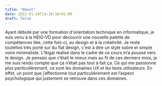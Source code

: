 ```yaml
---
title: "About"
date: 2022-01-24T14:18:16+01:00
draft: false
---
```


Ayant débuté par une formation d'orientation technique en informatique, je suis venu à la HEIG-VD pour découvrir une nouvelle palette de compétences liée, cette fois-ci, au design et à la créativité. Je reste toutefois très porté sur du flat design, c'est à dire un style sobre et simple voire minimaliste.
L’Ikigai réalisé dans le cadre de ce cours m’a poussé vers le design. Je pensais que c’était le mieux mais au fil de ces derniers mois, je me suis rendu compte que ça n’était pas tout à fait ça. Ce qui me passionne plus particulièrement, ce sont les domaines UX et les tests utilisateurs. En effet, un point que j’affectionne tout particulièrement est l’aspect psychologique qui justement se retrouve dans ces domaines.

